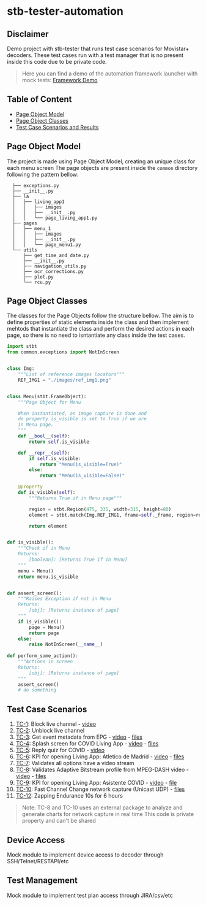 # stb-tester-automation

##  Disclaimer
Demo project with stb-tester that runs test case scenarios for Movistar+ decoders.
These test cases run with a test manager that is no present inside this code due to be private code.
> Here you can find a demo of the automation framework launcher with mock tests: [Framework Demo](https://youtu.be/K1gkAeynEDY)

##  Table of Content
* [Page Object Model](#page-object-model)
* [Page Object Classes](#page-object-classes)
* [Test Case Scenarios and Results](#test-case-scenarios)


##  Page Object Model
The project is made using Page Object Model, creating an unique class for each menu screen
The page objects are present inside the ```common``` directory following the pattern bellow:
```
  ├── exceptions.py
  ├── __init__.py
  ├── la
  │   ├── living_app1
  │   │   ├── images
  │   │   ├── __init__.py
  │   │   └── page_living_app1.py
  ├── pages
  │   ├── menu_1
  │   │   ├── images
  │   │   ├── __init__.py
  │   │   └── page_menu1.py
  └── utils
      ├── get_time_and_date.py
      ├── __init__.py
      ├── navigation_utils.py
      ├── ocr_corrections.py
      ├── plot.py
      └── rcu.py
 ```
 ##  Page Object Classes
The classes for the Page Objects follow the structure bellow. The aim is to define properties of static elements inside the class and then implement mehtods that instantiate the class and perform the desired actions in each page, so there is no need to isntantiate any class inside the test cases.
```python
import stbt
from common.exceptions import NotInScreen


class Img:
    """List of reference images locators"""
    REF_IMG1 = "./images/ref_img1.png"


class Menu(stbt.FrameObject):
    """Page Object for Menu

    When instantiated, an image capture is done and
    de property is_visible is set to True if we are
    in Menu page.
    """
    def __bool__(self):
        return self.is_visible

    def __repr__(self):
        if self.is_visible:
            return "Menu(is_visible=True)"
        else:
            return "Menu(is_visible=False)"

    @property
    def is_visible(self):
        """Returns True if in Menu page"""

        region = stbt.Region(475, 335, width=315, height=80)
        element = stbt.match(Img.REF_IMG1, frame=self._frame, region=region)

        return element


def is_visible():
    """Check if in Menu
    Returns:
        [boolean]: [Returns True if in Menu]
    """
    menu = Menu()
    return menu.is_visible


def assert_screen():
    """Raises Exception if not in Menu
    Returns:
        [obj]: [Returns instance of page]
    """
    if is_visible():
        page = Menu()
        return page
    else:
        raise NotInScreen(__name__)
   
def perform_some_action():
    """Actions in screen
    Returns:
        [obj]: [Returns instance of page]
    """
    assert_screen()
    # do something
```

##  Test Case Scenarios
1. [TC-1](test_cases/TC-1.py): Block live channel - [video](https://youtu.be/1Q1WcNrqEow)
2. [TC-2](test_cases/TC-2.py): Unblock live channel
3. [TC-3](test_cases/TC-3.py): Get event metadata from EPG - [video](https://youtu.be/ci8N95PuhzA) - [files](https://drive.google.com/drive/folders/1ZwVJssdKgyCIasFFw4b4lQqFY1KL3OpJ?usp=sharing)
4. [TC-4](test_cases/TC-4.py): Splash screen for COVID Living App - [video](https://youtu.be/zl11btFt9FI) - [files](https://drive.google.com/drive/folders/1vNHh3P3u8ymFxEVGImSyTVAkDlHp_MTq?usp=sharing)
5. [TC-5](test_cases/TC-5.py): Reply quiz for COVID - [video](https://youtu.be/Vtn5wIbvnUs)
6. [TC-6](test_cases/TC-6.py): KPI for opening Living App: Atletico de Madrid - [video](https://youtu.be/19jJDsqOks4) - [files](https://drive.google.com/drive/folders/15p7-u2DKkVzT4S6qVb2LPjBaCL8E8CJd?usp=sharing)
7. [TC-7](test_cases/TC-7.py): Validates all options have a video stream
8. [TC-8](test_cases/TC-8.py): Validates Adaptive Bitstream profile from MPEG-DASH video - [video](https://youtu.be/scA_RGUPmL8) - [files](https://drive.google.com/drive/folders/1JnqFJp48KAvsV34_gy-C0Dx9WSHMSj-4?usp=sharing)
9. [TC-9](test_cases/TC-9.py): KPI for opening Living App: Asistente COVID - [video](https://youtu.be/QM0bFDE9jzc) - [file](https://drive.google.com/drive/folders/17-VdV0-OkQyBhhDpVuLHbNOwRMirZlPV?usp=sharing)
10. [TC-10](test_cases/TC-10.py): Fast Channel Change network capture (Unicast UDP) - [files](https://drive.google.com/drive/folders/1oe7RwRs9CfAijnQcZ9iDr3eqBo1qWUVD?usp=sharing)
11. [TC-12](test_cases/TC-12.py): Zapping Endurance 10s for 6 hours

> Note: TC-8 and TC-10 uses an external package to analyze and generate charts for network capture in real time
This code is private property and can't be shared


##  Device Access
Mock module to implement device access to decoder through SSH/Telnet/RESTAPI/etc

##  Test Management
Mock module to implement test plan access through JIRA/csv/etc
